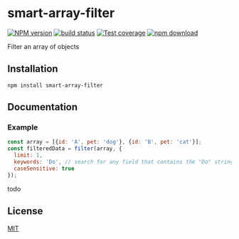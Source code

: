 # smart-array-filter

  [![NPM version][npm-image]][npm-url]
  [![build status][travis-image]][travis-url]
  [![Test coverage][coveralls-image]][coveralls-url]
  [![npm download][download-image]][download-url]

Filter an array of objects

## Installation

`npm install smart-array-filter`

## Documentation

### Example

```js
const array = [{id: 'A', pet: 'dog'}, {id: 'B', pet: 'cat'}];
const filteredData = filter(array, {
  limit: 1,
  keywords: 'Do', // search for any field that contains the "Do" string
  caseSensitive: true
});
```

todo

## License

  [MIT](./LICENSE)

[npm-image]: https://img.shields.io/npm/v/smart-array-filter.svg?style=flat-square
[npm-url]: https://www.npmjs.com/package/smart-array-filter
[travis-image]: https://img.shields.io/travis/cheminfo-js/smart-array-filter/master.svg?style=flat-square
[travis-url]: https://travis-ci.org/cheminfo-js/smart-array-filter
[coveralls-image]: https://img.shields.io/coveralls/cheminfo-js/smart-array-filter.svg?style=flat-square
[coveralls-url]: https://coveralls.io/github/cheminfo-js/smart-array-filter
[download-image]: https://img.shields.io/npm/dm/smart-array-filter.svg?style=flat-square
[download-url]: https://www.npmjs.com/package/smart-array-filter
